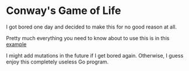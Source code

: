 # Conway's Game of Life

I got bored one day and decided to make this for no good reason at all.

Pretty much everything you need to know about to use this is in this [example](https://github.com/raz-varren/life/examples/300-to-dead.go)

I might add mutations in the future if I get bored again. Otherwise, I guess enjoy this completely useless Go program.